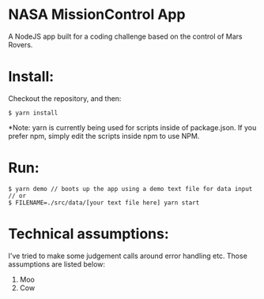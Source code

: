# NASA MissionControl App
A NodeJS app built for a coding challenge based on the control of Mars Rovers.

# Install:
Checkout the repository, and then:
```
$ yarn install
```
*Note: yarn is currently being used for scripts inside of package.json. If you prefer npm, simply edit the scripts inside npm to use NPM.

# Run:
```
$ yarn demo // boots up the app using a demo text file for data input
// or
$ FILENAME=./src/data/[your text file here] yarn start
```

# Technical assumptions:
I've tried to make some judgement calls around error handling etc. Those assumptions are listed below:
1. Moo
2. Cow

